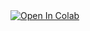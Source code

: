 <a target="_blank" href="https://colab.research.google.com/github/riazi-r/gmx-2023-colab/blob/main/force.ipynb">
  <img src="https://colab.research.google.com/assets/colab-badge.svg" alt="Open In Colab"/>
</a>
